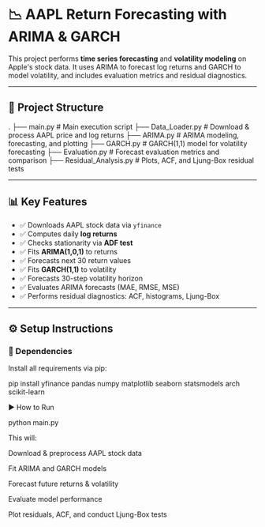 # 📉 AAPL Return Forecasting with ARIMA & GARCH

This project performs **time series forecasting** and **volatility modeling** on Apple's stock data. It uses ARIMA to forecast log returns and GARCH to model volatility, and includes evaluation metrics and residual diagnostics.

---

## 📂 Project Structure

.
├── main.py # Main execution script
├── Data_Loader.py # Download & process AAPL price and log returns
├── ARIMA.py # ARIMA modeling, forecasting, and plotting
├── GARCH.py # GARCH(1,1) model for volatility forecasting
├── Evaluation.py # Forecast evaluation metrics and comparison
├── Residual_Analysis.py # Plots, ACF, and Ljung-Box residual tests


---

## 📊 Key Features

- ✅ Downloads AAPL stock data via `yfinance`
- ✅ Computes daily **log returns**
- ✅ Checks stationarity via **ADF test**
- ✅ Fits **ARIMA(1,0,1)** to returns
- ✅ Forecasts next 30 return values
- ✅ Fits **GARCH(1,1)** to volatility
- ✅ Forecasts 30-step volatility horizon
- ✅ Evaluates ARIMA forecasts (MAE, RMSE, MSE)
- ✅ Performs residual diagnostics: ACF, histograms, Ljung-Box

---

## ⚙️ Setup Instructions

### 🔧 Dependencies

Install all requirements via pip:

pip install yfinance pandas numpy matplotlib seaborn statsmodels arch scikit-learn

▶️ How to Run

python main.py

This will:

Download & preprocess AAPL stock data

Fit ARIMA and GARCH models

Forecast future returns & volatility

Evaluate model performance

Plot residuals, ACF, and conduct Ljung-Box tests

